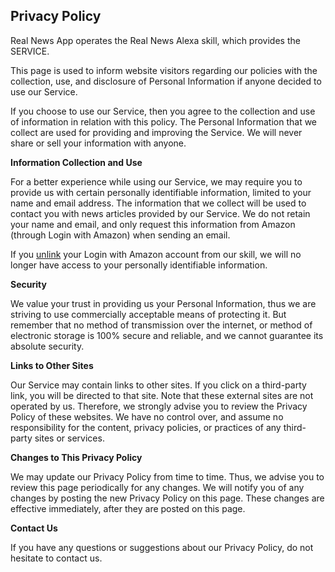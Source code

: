 Privacy Policy
--------------

Real News App operates the Real News Alexa skill, which provides the SERVICE.

This page is used to inform website visitors regarding our policies with the collection, use, and disclosure of Personal Information if anyone decided to use our Service.

If you choose to use our Service, then you agree to the collection and use of information in relation with this policy. The Personal Information that we collect are used for providing and improving the Service. We will never share or sell your information with anyone.

**Information Collection and Use**

For a better experience while using our Service, we may require you to provide us with certain personally identifiable information, limited to your name and email address. The information that we collect will be used to contact you with news articles provided by our Service. We do not retain your name and email, and only request this information from Amazon (through Login with Amazon) when sending an email.

If you [unlink](/unlink.html) your Login with Amazon account from our skill, we will no longer have access to your personally identifiable information.

**Security**

We value your trust in providing us your Personal Information, thus we are striving to use commercially acceptable means of protecting it. But remember that no method of transmission over the internet, or method of electronic storage is 100% secure and reliable, and we cannot guarantee its absolute security.

**Links to Other Sites**

Our Service may contain links to other sites. If you click on a third-party link, you will be directed to that site. Note that these external sites are not operated by us. Therefore, we strongly advise you to review the Privacy Policy of these websites. We have no control over, and assume no responsibility for the content, privacy policies, or practices of any third-party sites or services.

**Changes to This Privacy Policy**

We may update our Privacy Policy from time to time. Thus, we advise you to review this page periodically for any changes. We will notify you of any changes by posting the new Privacy Policy on this page. These changes are effective immediately, after they are posted on this page.

**Contact Us**

If you have any questions or suggestions about our Privacy Policy, do not hesitate to contact us.

